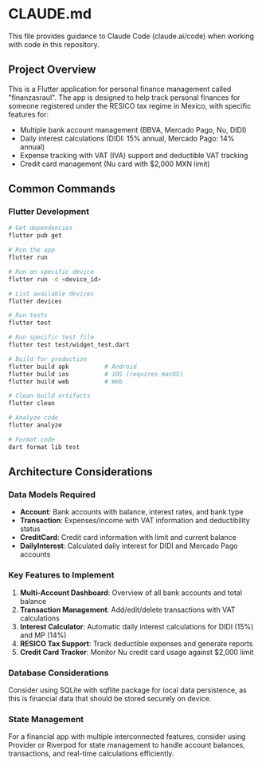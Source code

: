 # CLAUDE.md

This file provides guidance to Claude Code (claude.ai/code) when working with code in this repository.

## Project Overview

This is a Flutter application for personal finance management called "finanzasraul". The app is designed to help track personal finances for someone registered under the RESICO tax regime in Mexico, with specific features for:
- Multiple bank account management (BBVA, Mercado Pago, Nu, DIDI)
- Daily interest calculations (DIDI: 15% annual, Mercado Pago: 14% annual)
- Expense tracking with VAT (IVA) support and deductible VAT tracking
- Credit card management (Nu card with $2,000 MXN limit)

## Common Commands

### Flutter Development
```bash
# Get dependencies
flutter pub get

# Run the app
flutter run

# Run on specific device
flutter run -d <device_id>

# List available devices
flutter devices

# Run tests
flutter test

# Run specific test file
flutter test test/widget_test.dart

# Build for production
flutter build apk          # Android
flutter build ios          # iOS (requires macOS)
flutter build web          # Web

# Clean build artifacts
flutter clean

# Analyze code
flutter analyze

# Format code
dart format lib test
```

## Architecture Considerations

### Data Models Required
- **Account**: Bank accounts with balance, interest rates, and bank type
- **Transaction**: Expenses/income with VAT information and deductibility status
- **CreditCard**: Credit card information with limit and current balance
- **DailyInterest**: Calculated daily interest for DIDI and Mercado Pago accounts

### Key Features to Implement
1. **Multi-Account Dashboard**: Overview of all bank accounts and total balance
2. **Transaction Management**: Add/edit/delete transactions with VAT calculations
3. **Interest Calculator**: Automatic daily interest calculations for DIDI (15%) and MP (14%)
4. **RESICO Tax Support**: Track deductible expenses and generate reports
5. **Credit Card Tracker**: Monitor Nu credit card usage against $2,000 limit

### Database Considerations
Consider using SQLite with sqflite package for local data persistence, as this is financial data that should be stored securely on device.

### State Management
For a financial app with multiple interconnected features, consider using Provider or Riverpod for state management to handle account balances, transactions, and real-time calculations efficiently.